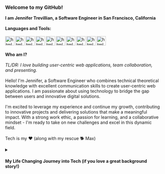 ### Welcome to my GitHub!
**I am Jennifer Trevillian, a Software Engineer in San Francisco, California** 
\
\
**Languages and Tools:**
\
\
<img align="left" alt="html" width="30px" style="padding-right-10px;" src="https://cdn.jsdelivr.net/gh/devicons/devicon/icons/html5/html5-original.svg" />
<img align="left" alt="html" width="30px" style="padding-right-10px;" src="https://cdn.jsdelivr.net/gh/devicons/devicon/icons/css3/css3-original.svg" />
<img align="left" alt="html" width="30px" style="padding-right-10px;" src="https://cdn.jsdelivr.net/gh/devicons/devicon/icons/javascript/javascript-original.svg" />
<img align="left" alt="html" width="30px" style="padding-right-10px;" src="https://cdn.jsdelivr.net/gh/devicons/devicon/icons/react/react-original.svg" />
<img align="left" alt="html" width="30px" style="padding-right-10px;" src="https://cdn.jsdelivr.net/gh/devicons/devicon/icons/nodejs/nodejs-original-wordmark.svg" />
<img align="left" alt="html" width="30px" style="padding-right-10px;" src="https://cdn.jsdelivr.net/gh/devicons/devicon/icons/npm/npm-original-wordmark.svg" />
<img align="left" alt="html" width="30px" style="padding-right-10px;" src="https://cdn.jsdelivr.net/gh/devicons/devicon/icons/vscode/vscode-original.svg" />
<img align="left" alt="html" width="30px" style="padding-right-10px;" src="https://cdn.jsdelivr.net/gh/devicons/devicon/icons/github/github-original.svg" />
<img align="left" alt="html" width="30px" style="padding-right-10px;" src="https://cdn.jsdelivr.net/gh/devicons/devicon/icons/canva/canva-original.svg" />
<img align="left" alt="html" width="30px" style="padding-right-10px;" src="https://cdn.jsdelivr.net/gh/devicons/devicon/icons/jest/jest-plain.svg" />
\
\
\
**Who am I?**
\
\
*TL/DR: I love building user-centric web applications, team collaboration, and presenting.* 
\
\
Hello! I'm Jennifer, a Software Engineer who combines technical theoretical knowledge with excellent communication skills
to create user-centric web applications. I am passionate about using technology to bridge the gap between users 
and innovative digital solutions. 
\
\
I'm excited to leverage my experience and continue my growth, contributing to innovative projects and delivering solutions 
that make a meaningful impact. With a strong work ethic, a passion for learning, and a collaborative mindset - 
I'm ready to take on new challenges and excel in this dynamic field.
\
\
Tech is my ❤️  (along with my rescue 🐕 Max)
<details>
  <summary><h4>My Life Changing Journey into Tech  (if you love a great background story!)</h4></summary>
  I was a State of California Registered Dental Assistant who worked my way up through every role in the dental office to General Manager. 
  
  I was responsible for multiple locations for an oral surgery practice. I also owned and operated an incorporated small business. 
  
  
  During the pandemic I decided to take a leap of faith and bet on myself. While I loved helping others in dentristry - I also love
  building/creating things. I love Data. Data was something I took the initiative to leverage in my 
  Dental roles so I decided to explore Data by completing the Google Data Analytics Professional Certification. Unfortunately that 
  did not satisfy my love for creating/building things so I considered software engineering. I heard about the APP partnership
  with Anita B and Intuit and felt that would be such an amazing life-chaging experience so I applied. 
  
  **Imagine my excitement when I learned out of hundreds of applicants I was one of the chosen few!**
  
  The apprenticeship was split into two parts: the intensive learning phase and the apprenticeship phase. In the first half, the learning phase, 
  I worked hard to earn my full stack Tech Degree (Javascript, Node, React, Express, SQL) while forging meaningful friendships with 
  others in my cohort. For the apprenticeship phase I was thrilled to be placed on Prediction Service Team (AI/ML) as a Front End Engineer. 
  Through this experience I learned best practices during sprints while honing my skills in software development, testing, and end of sprint 
  code review presentations/demonstrations. That reinforced the importance of teamwork, effective communication, and adaptability in a fast-paced development environment. 
  *Within my short time with Intuit, I earned two awards: Customer Obsession and Courage.* 
   
  I love creating user centric web applications, knowing I am helping others. I enjoy design - not merely for asthetics but for the intentional 
  functionality written into the code working hard behind the scenes. I am actively learning every day - reinforcing and strengthening my 
  front and back end skills. I can best be described as a naturally curious person who asks questions and likes to explore the things I want to master.
  
  When I look back at who I was a year ago when I first started to who I am today? I have come a long way. 
  
  I am so excited for where my tech journey leads next! 
  </details>
  
  
  
<!---📊 **My Personal Github Stats - because data is everything**---> 
  
<!---![Jennifer's GitHub stats](https://github-readme-stats.vercel.app/api?username=jcptrevillian&theme=dark&show_icons=true)--->


